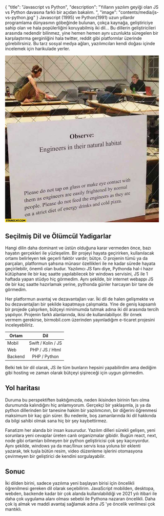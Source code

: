 {
"title": "Javascript vs Python",
"description": "Yılların yazılım geyiği olan JS vs Python davasına farklı bir açıdan bakalım. ",
"image": "contents/media/js-vs-python.jpg"
}
Javascript (1995) ve Python(1991) uzun yıllardır programlama dünyasının göbeğinde bulunan, çokça kaynağa, geliştiriciye sahip olan ve hala popülerliğini koruyabilmiş iki dil... Bu dillerin geliştiricileri arasında nedendir bilinmez, yine hemen hemen aynı uzunlukta süregelen bir karşılaştırma gerginliğini hala twitter, reddit gibi platformlar üzerinde görebilirsiniz. Bu tarz sosyal medya ağları, yazılımcıları kendi doğası içinde incelemek için harikulade yerler.

![Programcılar kendi doğasında](contents/media/observe-engineers.jpg)

## Seçilmiş Dil ve Ölümcül Yadigarlar

Hangi dilin daha dominant ve üstün olduğuna karar vermeden önce, bazı hayatın gerçekleri ile yüzleşelim. Bir projeyi hayata geçirirken, kullanılacak ortamı belirleyen tek geçerli faktör vardır; bütçe. O projenin tümü ya da parçaları, platformun şahsına münasır özellikleri ile ne kadar sürede hayata geçirilebilir, önemli olan budur. Yazılımcı JS fanı diye, Pythonda hal-i hazır kütüphane ile bir kaç saatte yapılabilecek bir windows servisini, JS ile 1 haftada yapan stüdyo hiç görmedim. Aynı şekilde, bir internet webappı JS de bir kaç saatte hazırlamak yerine, pythonda günler harcayan bir tane de görmedim.

Her platformun avantaj ve dezavantajları var. İki dil de halen gelişmekte ve bu dezavantajları bir şekilde kapatmaya çalışmakta. Yine de geniş kapsamlı bir projede çalışırken, bütçeyi minimumda tutmak adına iki dil arasında tercih yapılıyor. Projenin farklı alanlarında, ikisi de kullanılabiliyor. Bir örnek vermem gerekirse, birmobil.com üzerinden yayınladığım e-ticaret projesini inceleyebiliriz.

| Ortam   |        Dil         |
| ------- | :----------------: |
| Mobil   | Swift / Kolin / JS |
| Web     |  PHP / JS / Html   |
| Backend |    PHP / Python    |

Belki tek bir dil olarak, JS ile tüm bunların hepsini yapabilirdim ama dediğim gibi hosting ve zaman olarak bütçeyi şişireceği için uygun görmedim.

## Yol haritası

Duruma bu perspektiften baktığımızda, neden ikisinden birinin fanı olma durumunda kalındığını hiç anlamıyorum.
Gerçekçi bir yaklaşımla, js ya da python dillerinden bir tanesine hakim bir yazılımcının, bir diğerini öğrenmesi maksimum bir kaç gün sürer. Bu nedenle, boş zamanlarında iki dil hakkında da bilgi sahibi olmak sana hiç bir şey kaybettirmez.

Fanatizm her alanda bir insan kusurudur. Yazılım dilleri sürekli gelişen, yeni sorunlara yeni cevaplar üreten canlı organizmalar gibidir. Bugün react, next, node gibi ortamları bilmeyen bir python geliştiricisi çok şey kaçırıyordur. Aynı şekilde, windows ya da mac/linux servis kısa yoluna bir eklenti yazarak, tek tuşla bütün resim, video düzenleme işlerini otomasyona çevirmeyen bir geliştirici de kendini sorgulayabilir.

## Sonuc

İki dilden birini, sadece yazılıma yeni başlayan birisi için öncelikli öğrenilmesi gereken dil olarak seçebilirim. JavaScript mobilden, desktopa, webden, backende kadar bir çok alanda kullanılabildiği ve 2021 yılı itibari ile daha çok uygulama alanı olması sebebi ile Pythona nazaran öncelikli. Daha çok iş almak ve maddi avantaj sağlamak adına JS 'ye öncelik verilmesi çok mantıklı.
